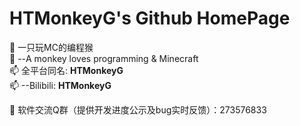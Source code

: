 # HTMonkeyG's Github HomePage
💬 一只玩MC的编程猴<br>
💬 --A monkey loves programming & Minecraft<br>
📫 全平台同名: **HTMonkeyG**<br>
📫 --Bilibili: **HTMonkeyG**

🤔 软件交流Q群（提供开发进度公示及bug实时反馈）：273576833


<!--
**HTMonkeyG/HTMonkeyG** is a ✨ _special_ ✨ repository because its `README.md` (this file) appears on your GitHub profile.

Here are some ideas to get you started:

- 🔭 I’m currently working on ...
- 🌱 I’m currently learning ...
- 👯 I’m looking to collaborate on ...
- 🤔 I’m looking for help with ...
- 💬 Ask me about ...
- 📫 How to reach me: ...
- 😄 Pronouns: ...
- ⚡ Fun fact: ...
-->
